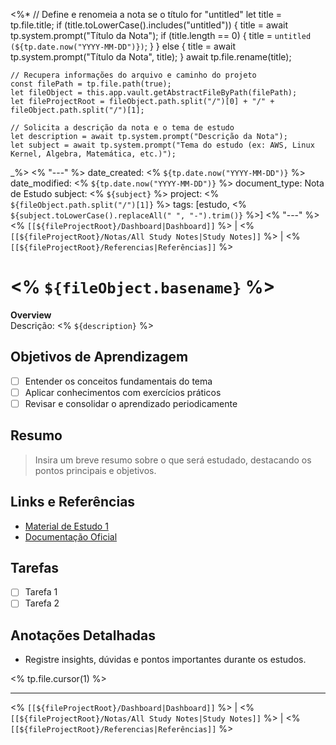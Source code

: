 <%*
	// Define e renomeia a nota se o título for "untitled"
	let title = tp.file.title;
	if (title.toLowerCase().includes("untitled")) {
		title = await tp.system.prompt("Título da Nota");
		if (title.length == 0) {
			title = `untitled (${tp.date.now("YYYY-MM-DD")})`;
		}
	} else {
		title = await tp.system.prompt("Título da Nota", title);
	}
	await tp.file.rename(title);

	// Recupera informações do arquivo e caminho do projeto
	const filePath = tp.file.path(true);
	let fileObject = this.app.vault.getAbstractFileByPath(filePath);
	let fileProjectRoot = fileObject.path.split("/")[0] + "/" + fileObject.path.split("/")[1];

	// Solicita a descrição da nota e o tema de estudo
	let description = await tp.system.prompt("Descrição da Nota");
	let subject = await tp.system.prompt("Tema do estudo (ex: AWS, Linux Kernel, Algebra, Matemática, etc.)");
_%>
<% "---" %>
date_created: <% `${tp.date.now("YYYY-MM-DD")}` %>
date_modified: <% `${tp.date.now("YYYY-MM-DD")}` %>
document_type: Nota de Estudo
subject: <% `${subject}` %>
project: <% `${fileObject.path.split("/")[1]}` %>
tags: [estudo, <% `${subject.toLowerCase().replaceAll(" ", "-").trim()}` %>]
<% "---" %>
<% `[[${fileProjectRoot}/Dashboard|Dashboard]]` %> | <% `[[${fileProjectRoot}/Notas/All Study Notes|Study Notes]]` %> | <% `[[${fileProjectRoot}/Referencias|Referências]]` %>

# <% `${fileObject.basename}` %>

**Overview**  
Descrição: <% `${description}` %>

## Objetivos de Aprendizagem
- [ ] Entender os conceitos fundamentais do tema
- [ ] Aplicar conhecimentos com exercícios práticos
- [ ] Revisar e consolidar o aprendizado periodicamente

## Resumo
> Insira um breve resumo sobre o que será estudado, destacando os pontos principais e objetivos.

## Links e Referências
- [Material de Estudo 1](#)
- [Documentação Oficial](#)

## Tarefas
- [ ] Tarefa 1
- [ ] Tarefa 2

## Anotações Detalhadas
- Registre insights, dúvidas e pontos importantes durante os estudos.

<% tp.file.cursor(1) %>

---
<% `[[${fileProjectRoot}/Dashboard|Dashboard]]` %> | <% `[[${fileProjectRoot}/Notas/All Study Notes|Study Notes]]` %> | <% `[[${fileProjectRoot}/Referencias|Referências]]` %>
